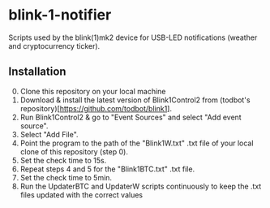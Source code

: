 # blink-1-notifier
Scripts used by the blink(1)mk2 device for USB-LED notifications (weather and cryptocurrency ticker).

## Installation
0. Clone this repository on your local machine
1. Download & install the latest version of Blink1Control2 from (todbot's repository)[https://github.com/todbot/blink1].
2. Run Blink1Control2 & go to "Event Sources" and select "Add event source".
3. Select "Add File".
4. Point the program to the path of the "Blink1W.txt" .txt file of your local clone of this repository (step 0).
5. Set the check time to 15s.
6. Repeat steps 4 and 5 for the "Blink1BTC.txt" .txt file.
7. Set the check time to 5min.
8. Run the UpdaterBTC and UpdaterW scripts continuously to keep the .txt files updated with the correct values
